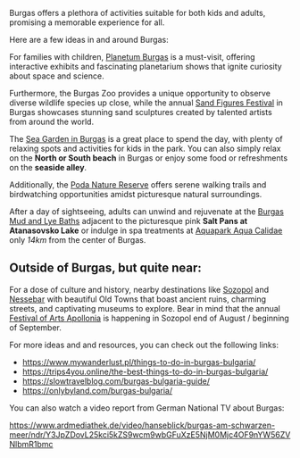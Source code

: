 Burgas offers a plethora of activities suitable for both kids and adults, promising a memorable experience for all.

Here are a few ideas in and around Burgas:

For families with children, <a href="https://planetum.bg/" target="_blank">Planetum Burgas</a> is a must-visit, offering interactive exhibits and fascinating planetarium shows that ignite curiosity about space and science.

Furthermore, the <a hrf="https://zooburgas.com/" target="_blank">Burgas Zoo</a> provides a unique opportunity to observe diverse wildlife species up close, while the annual <a href="https://www.sandfestburgas.com/">Sand Figures Festival</a> in Burgas showcases stunning sand sculptures created by talented artists from around the world.

The <a href="https://www.gotoburgas.com/en/places-to-go/view/35" target="_blank">Sea Garden in Burgas</a> is a great place to spend the day, with plenty of relaxing spots and activities for kids in the park. You can also simply relax on the **North or South beach** in Burgas or enjoy some food or refreshments on the **seaside alley**.

Additionally, the <a target="_blank" href="https://bspb.org/en/poda-protected-area/">Poda Nature Reserve</a> offers serene walking trails and birdwatching opportunities amidst picturesque natural surroundings.

After a day of sightseeing, adults can unwind and rejuvenate at the <a href="https://www.gotoburgas.com/en/places-to-go/view/17" target='_blank'>Burgas Mud and Lye Baths</a> adjacent to the picturesque pink **Salt Pans at Atanasovsko Lake** or indulge in spa treatments at <a href="http://www.aquae-calidae.com/en" target="_blank">Aquapark Aqua Calidae</a> only _14km_ from the center of Burgas.

## Outside of Burgas, but quite near:

For a dose of culture and history, nearby destinations like <a href="https://www.mywanderlust.pl/things-to-do-in-sozopol-bulgaria/" target="_blank">Sozopol</a> and <a href="https://www.mstravelsolo.com/things-to-do-in-nessebar-bulgaria/" target="_blank">Nessebar</a> with beautiful Old Towns that boast ancient ruins, charming streets, and captivating museums to explore. Bear in mind that the annual <a href="www.apollonia.bg" target="_blank">Festival of Arts Apollonia</a> is happening in Sozopol end of August / beginning of September.

For more ideas and and resources, you can check out the following links:

- https://www.mywanderlust.pl/things-to-do-in-burgas-bulgaria/
- https://trips4you.online/the-best-things-to-do-in-burgas-bulgaria/
- https://slowtravelblog.com/burgas-bulgaria-guide/
- https://onlybyland.com/burgas-bulgaria/

You can also watch a video report from German National TV about Burgas:

https://www.ardmediathek.de/video/hanseblick/burgas-am-schwarzen-meer/ndr/Y3JpZDovL25kci5kZS9wcm9wbGFuXzE5NjM0Mjc4OF9nYW56ZVNlbmR1bmc
